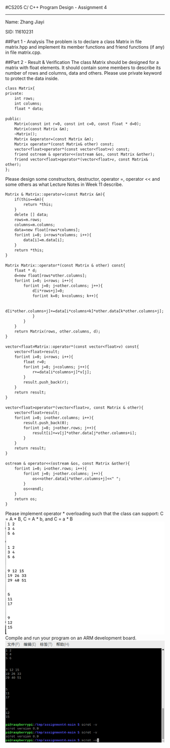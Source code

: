 #CS205 C/ C++ Program Design - Assignment 4
***
Name: Zhang Jiayi

SID: 11610231

##Part 1 - Analysis
The problem is to declare a class Matrix in file matrix.hpp and implement its member functions and friend functions (if any) in file matrix.cpp. 

##Part 2 - Result & Verification
The class Matrix should be designed for a matrix with float elements. It should contain some members to describe its number of rows and columns, data and others. Please use private keyword to protect the data inside.

```
class Matrix{
private:
    int rows;
    int columns;
    float * data;
    
public:
    Matrix(const int r=0, const int c=0, const float * d=0);
    Matrix(const Matrix &m);
    ~Matrix();
    Matrix &operator=(const Matrix &m);
    Matrix operator*(const Matrix& other) const;
    vector<float>operator*(const vector<float>v) const;
    friend ostream & operator<<(ostream &os, const Matrix &other);
    friend vector<float>operator*(vector<float>v, const Matrix& other);
};
```
Please design some constructors, destructor, operator =, operator << and some others as what Lecture Notes in Week 11 describe.

```
Matrix & Matrix::operator=(const Matrix &m){
    if(this==&m){
        return *this;
    }
    delete [] data;
    rows=m.rows;
    columns=m.columns;
    data=new float[rows*columns];
    for(int i=0; i<rows*columns; i++){
        data[i]=m.data[i];
    }
    return *this;
}

Matrix Matrix::operator*(const Matrix & other) const{
    float * d;
    d=new float[rows*other.columns];
    for(int i=0; i<rows; i++){
        for(int j=0; j<other.columns; j++){
            d[i*rows+j]=0;
            for(int k=0; k<columns; k++){
                
                d[i*other.columns+j]+=data[i*columns+k]*other.data[k*other.columns+j];
            }
        }
    }
    return Matrix(rows, other.columns, d);
}

vector<float>Matrix::operator*(const vector<float>v) const{
    vector<float>result;
    for(int i=0; i<rows; i++){
        float r=0;
        for(int j=0; j<columns; j++){
            r+=data[i*columns+j]*v[j];
        }
        result.push_back(r);
    }
    return result;
}

vector<float>operator*(vector<float>v, const Matrix & other){
    vector<float>result;
    for(int i=0; i<other.columns; i++){
        result.push_back(0);
        for(int j=0; j<other.rows; j++){
            result[i]+=v[j]*other.data[j*other.columns+i];
        }
    }
    return result;
}

ostream & operator<<(ostream &os, const Matrix &other){
    for(int i=0; i<other.rows; i++){
        for(int j=0; j<other.columns; j++){
            os<<other.data[i*other.columns+j]<<" ";
        }
        os<<endl;
    }
    return os;
}
```
Please implement operator * overloading such that the class can support: C = A * B, C = A * b, and C = a * B
![avatar](./1.png)
Compile and run your program on an ARM development board.
![avatar](./2.png)

